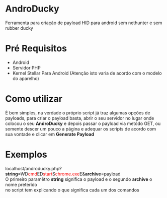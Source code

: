 # AndroDucky
Ferramenta para criação de payload HID para android sem nethunter e sem rubber ducky
# Pré Requisitos
<ul>
<li>Android</li>
<li>Servidor PHP</li>
<li>Kernel Stellar Para Android (Atenção isto varia de acordo com o modelo do aparelho)</li>
</ul>
<h1>Como utilizar</h1>
<p>É bem simples, na verdade o próprio script já traz algumas opções de payloads, para criar o payload
basta, abrir o seu servidor no lugar onde colocou o seu <b>AndroDucky</b> e depois passar o payload
via metódo GET, ou somente descer um pouco a página e adequar os scripts de acordo com sua vontade
e clicar em <b>Generate Payload</b></p>
<h1>Exemplos</h1>
<p>localhost/androducky.php?<b>string</b>=WD<font color="red">cmd</font>ED<font color="red">start</font>S<font color="red">chrome.exe</font>E&<b>archive</b>=payload<br>
O primeiro paramêtro <b>string</b> significa o payload e o segundo <b>archive</b> o nome preterído<br>
no script tem explicando o que significa cada um dos comandos
</p>
